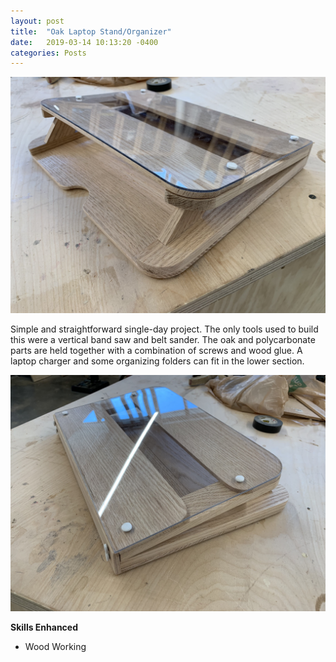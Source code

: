```yaml
---
layout: post
title:  "Oak Laptop Stand/Organizer"
date:   2019-03-14 10:13:20 -0400
categories: Posts
---
```

![Image 1](/img/lstand_1.jpg)

Simple and straightforward single-day project. The only tools used to build this were a vertical band saw and belt sander. The oak and polycarbonate parts are held together with a combination of screws and wood glue. A laptop charger and some organizing folders can fit in the lower section. 

![Image 2](/img/lstand_2.jpg)

**Skills Enhanced**
- Wood Working